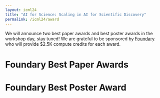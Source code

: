 ```yaml
---
layout: icml24
title: "AI for Science: Scaling in AI for Scientific Discovery"
permalink: /icml24/award
---
```


We will announce two best paper awards and best poster awards in the workshop day, stay tuned! We are grateful to be sponsored by [Foundary](https://www.mlfoundry.com/) who will provide $2.5K compute credits for each award.

# Foundary Best Paper Awards


# Foundary Best Poster Award 


